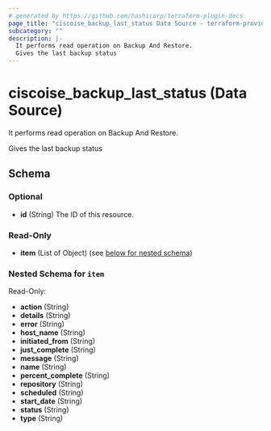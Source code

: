 ```yaml
---
# generated by https://github.com/hashicorp/terraform-plugin-docs
page_title: "ciscoise_backup_last_status Data Source - terraform-provider-ciscoise"
subcategory: ""
description: |-
  It performs read operation on Backup And Restore.
  Gives the last backup status
---
```


# ciscoise_backup_last_status (Data Source)

It performs read operation on Backup And Restore.

Gives the last backup status



<!-- schema generated by tfplugindocs -->
## Schema

### Optional

- **id** (String) The ID of this resource.

### Read-Only

- **item** (List of Object) (see [below for nested schema](#nestedatt--item))

<a id="nestedatt--item"></a>
### Nested Schema for `item`

Read-Only:

- **action** (String)
- **details** (String)
- **error** (String)
- **host_name** (String)
- **initiated_from** (String)
- **just_complete** (String)
- **message** (String)
- **name** (String)
- **percent_complete** (String)
- **repository** (String)
- **scheduled** (String)
- **start_date** (String)
- **status** (String)
- **type** (String)


